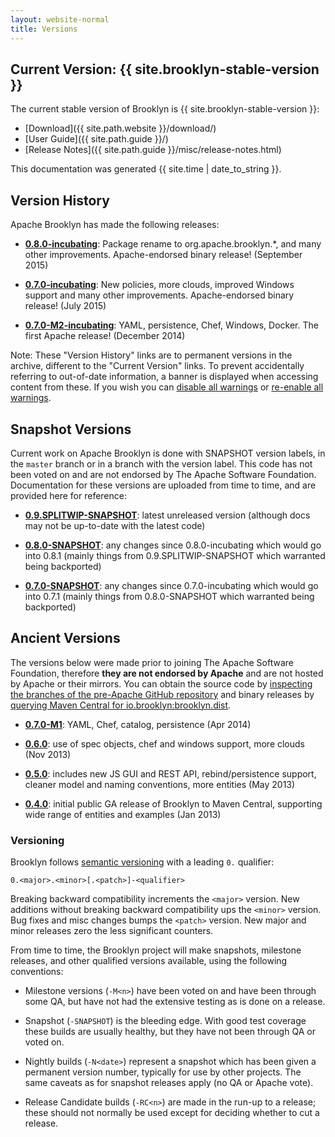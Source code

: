 ```yaml
---
layout: website-normal
title: Versions
---
```


## Current Version: {{ site.brooklyn-stable-version }}

The current stable version of Brooklyn is {{ site.brooklyn-stable-version }}:

* [Download]({{ site.path.website }}/download/)
* [User Guide]({{ site.path.guide }}/)
* [Release Notes]({{ site.path.guide }}/misc/release-notes.html)

This documentation was generated {{ site.time | date_to_string }}.


## Version History

Apache Brooklyn has made the following releases:

* **[0.8.0-incubating](/v/0.8.0-incubating/)**: Package rename to org.apache.brooklyn.*, and many other improvements. Apache-endorsed binary release! (September 2015)

* **[0.7.0-incubating](/v/0.7.0-incubating/)**: New policies, more clouds, improved Windows support and many other improvements. Apache-endorsed binary release! (July 2015)

* **[0.7.0-M2-incubating](/v/0.7.0-M2-incubating/)**: YAML, persistence, Chef, Windows, Docker. The first Apache release! (December 2014)

Note: These "Version History" links are to permanent versions in the archive,
different to the "Current Version" links.
To prevent accidentally referring to out-of-date information,
a banner is displayed when accessing content from these.
If you wish you can
<a href="javascript:void(0);" onclick="set_user_versions_all();">disable all warnings</a> or
<a href="javascript:void(0);" onclick="clear_user_versions();">re-enable all warnings</a>.


## Snapshot Versions

Current work on Apache Brooklyn is done with SNAPSHOT version labels,
in the `master` branch or in a branch with the version label.
This code has not been voted on and are not endorsed by The Apache Software Foundation.
Documentation for these versions are uploaded from time to time,
and are provided here for reference:

* **[0.9.SPLITWIP-SNAPSHOT](/v/0.9.SPLITWIP-SNAPSHOT/)**: latest unreleased version
(although docs may not be up-to-date with the latest code)

* **[0.8.0-SNAPSHOT](/v/0.8.0-SNAPSHOT/)**: any changes since 0.8.0-incubating which would go into 0.8.1
(mainly things from 0.9.SPLITWIP-SNAPSHOT which warranted being backported)

* **[0.7.0-SNAPSHOT](/v/0.7.0-SNAPSHOT/)**: any changes since 0.7.0-incubating which would go into 0.7.1
(mainly things from 0.8.0-SNAPSHOT which warranted being backported)


## Ancient Versions

The versions below were made prior to joining The Apache Software Foundation, therefore **they are not endorsed by
Apache** and are not hosted by Apache or their mirrors. You can obtain the source code by
[inspecting the branches of the pre-Apache GitHub repository](https://github.com/brooklyncentral/brooklyn/branches/stale)
and binary releases by
[querying Maven Central for io.brooklyn:brooklyn.dist](http://search.maven.org/#search%7Cgav%7C1%7Cg%3A%22io.brooklyn%22%20AND%20a%3A%22brooklyn-dist%22).

* **[0.7.0-M1](/v/0.7.0-M1/)**: YAML, Chef, catalog, persistence (Apr 2014)

* **[0.6.0](/v/0.6.0/)**: use of spec objects, chef and windows support, more clouds (Nov 2013)

* **[0.5.0](/v/0.5.0/)**: includes new JS GUI and REST API, rebind/persistence support, cleaner model and naming conventions, more entities (May 2013)

* **[0.4.0](/v/0.4.0/)**: initial public GA release of Brooklyn to Maven Central, supporting wide range of entities and examples (Jan 2013)


### Versioning

Brooklyn follows [semantic versioning](http://semver.org/) with a leading `0.` qualifier:

    0.<major>.<minor>[.<patch>]-<qualifier>

Breaking backward compatibility increments the `<major>` version.
New additions without breaking backward compatibility ups the `<minor>` version.
Bug fixes and misc changes bumps the `<patch>` version.
New major and minor releases zero the less significant counters.

From time to time, the Brooklyn project will make snapshots, milestone releases, and other qualified versions available,
using the following conventions:

* Milestone versions (`-M<n>`) have been voted on and have been through some QA,
  but have not had the extensive testing as is done on a release.

* Snapshot (`-SNAPSHOT`) is the bleeding edge.
  With good test coverage these builds are usually healthy, 
  but they have not been through QA or voted on.

* Nightly builds (`-N<date>`) represent a snapshot which has
  been given a permanent version number, typically for use by other projects.
  The same caveats as for snapshot releases apply (no QA or Apache vote). 

* Release Candidate builds (`-RC<n>`) are made in the run-up to a release;
  these should not normally be used except for deciding whether to cut a release.

